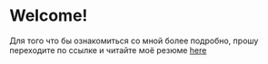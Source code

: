 # Welcome!
Для того что бы ознакомиться со мной более подробно, прошу переходите по ссылке и читайте моё резюме
<a href="https://docs.google.com/viewer?docex=1&amp;url=http://akartynnik.github.io/akartynnik.github.io/docs/aliaksei_kartynnik_cv.docx"><span class="highlight-red">here</span></a>
